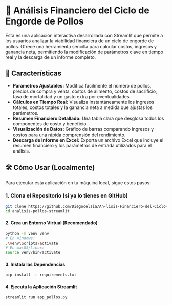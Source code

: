# 🐔 Análisis Financiero del Ciclo de Engorde de Pollos

Esta es una aplicación interactiva desarrollada con Streamlit que permite a los usuarios analizar la viabilidad financiera de un ciclo de engorde de pollos. Ofrece una herramienta sencilla para calcular costos, ingresos y ganancia neta, permitiendo la modificación de parámetros clave en tiempo real y la descarga de un informe completo.

## 🚀 Características

* **Parámetros Ajustables:** Modifica fácilmente el número de pollos, precios de compra y venta, costos de alimento, costos de sacrificio, tasa de mortalidad y un gasto extra por eventualidades.
* **Cálculos en Tiempo Real:** Visualiza instantáneamente los ingresos totales, costos totales y la ganancia neta a medida que ajustas los parámetros.
* **Resumen Financiero Detallado:** Una tabla clara que desglosa todos los componentes de costo y beneficio.
* **Visualización de Datos:** Gráfico de barras comparando ingresos y costos para una rápida comprensión del rendimiento.
* **Descarga de Informe en Excel:** Exporta un archivo Excel que incluye el resumen financiero y los parámetros de entrada utilizados para el análisis.

## 🛠️ Cómo Usar (Localmente)

Para ejecutar esta aplicación en tu máquina local, sigue estos pasos:

### 1. Clona el Repositorio (si ya lo tienes en GitHub)

```bash
git clone https://github.com/Diegocelsia/An-lisis-Financiero-del-Ciclo-de-Engorde-de-Pollos.git
cd analisis-pollos-streamlit
```



#### 2. Crea un Entorno Virtual (Recomendado)

```bash
python -m venv venv
# En Windows:
.\venv\Scripts\activate
# En macOS/Linux:
source venv/bin/activate
```

#### 3. Instala las Dependencias
```bash
pip install -r requirements.txt
```

#### 4. Ejecuta la Aplicación Streamlit
```bash
streamlit run app_pollos.py
```